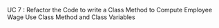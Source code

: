 UC 7 : Refactor the Code 
to write a Class 
Method to Compute 
Employee Wage Use Class Method and Class 
Variables




